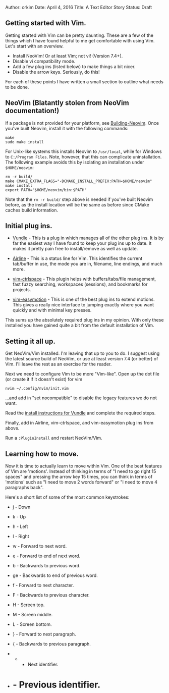 Author: orkim
Date: April 4, 2016
Title: A Text Editor Story
Status: Draft

## Getting started with Vim.

Getting started with Vim can be pretty daunting. These are a few of the things
which I have found helpful to me get comfortable with using Vim. Let's start
with an overview.

 - Install NeoVim! Or at least Vim; not vi! (Version 7.4+).
 - Disable vi compatibility mode.
 - Add a few plug ins (listed below) to make things a bit nicer.
 - Disable the arrow keys. Seriously, do this!

For each of these points I have written a small section to outline what needs
to be done.

## NeoVim (Blatantly stolen from NeoVim documentation!)

If a package is not provided for your platform, see
[Building-Neovim](https://github.com/neovim/neovim/wiki/Building-Neovim).  Once
you've built Neovim, install it with the following commands:

    make
    sudo make install

For Unix-like systems this installs Neovim to `/usr/local`, while for Windows
to `C:/Program Files`. Note, however, that this can complicate uninstallation.
The following example avoids this by isolating an installation under
`$HOME/neovim`:

    rm -r build/
    make CMAKE_EXTRA_FLAGS="-DCMAKE_INSTALL_PREFIX:PATH=$HOME/neovim"
    make install
    export PATH="$HOME/neovim/bin:$PATH"

Note that the `rm -r build/` step above is needed if you've built Neovim
before, as the install location will be the same as before since CMake caches
build information.

## Initial plug ins.

 - [Vundle](https://github.com/VundleVim/Vundle.vim) - This is a plug in which
   manages all of the other plug ins. It is by far the easiest way I have found
   to keep your plug ins up to date. It makes it pretty pain free to
   install/remove as well as update.

 - [Airline](https://github.com/vim-airline/vim-airline) - This is a status
   line for Vim. This identifies the current tab/buffer in use, the
   mode you are in, filename, line endings, and much more.

 - [vim-ctrlspace](https://github.com/vim-ctrlspace/vim-ctrlspace) - This
   plugin helps with buffers/tabs/file management, fast fuzzy searching,
   workspaces (sessions), and bookmarks for projects.

 - [vim-easymotion](https://github.com/easymotion/vim-easymotion) - This is one
   of the best plug ins to extend motions. This gives a really nice interface
   to jumping exactly where you want quickly and with minimal key presses.

This sums up the absolutely required plug ins in my opinion. With only these
installed you have gained quite a bit from the default installation of Vim.

## Setting it all up.

Get NeoVim/Vim installed. I'm leaving that up to you to do. I suggest using the
latest source build of NeoVim, or use at least version 7.4 (or better) of Vim.
I'll leave the rest as an exercise for the reader.

Next we need to configure Vim to be more "Vim-like". Open up the dot file (or
create it if it doesn't exist) for vim

    nvim ~/.config/nvim/init.vim

...and add in "set nocompatible" to disable the legacy features we do not want.

Read the [install instructions for
Vundle](https://github.com/VundleVim/Vundle.vim) and complete the required
steps.

Finally, add in Airline, vim-ctrlspace,  and vim-easymotion plug ins from above.

Run a `:PluginInstall` and restart NeoVim/Vim.

## Learning how to move.

Now it is time to actually learn to move within Vim. One of the best features
of Vim are 'motions'. Instead of thinking in terms of "I need to go right 15
spaces" and pressing the arrow key 15 times, you can think in terms of
'motions' such as "I need to move 2 words forward" or "I need to move 4
paragraphs back".

Here's a short list of some of the most common keystrokes:

 - j - Down
 - k - Up
 - h - Left
 - l - Right

 - w - Forward to next word.
 - e - Forward to end of next word.

 - b - Backwards to previous word.
 - ge - Backwards to end of previous word.

 - f<char> - Forward to next <char> character.
 - F<char> - Backwards to previous <char> character.

 - H - Screen top.
 - M - Screen middle.
 - L - Screen bottom.

 - } - Forward to next paragraph.
 - { - Backwards to previous paragraph.

 - * - Next identifier.
 - # - Previous identifier.

